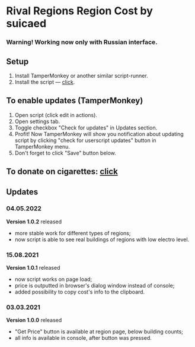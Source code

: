 # Rival Regions Region Cost by suicaed
### Warning! Working now only with Russian interface.

## Setup
1. Install TamperMonkey or another similar script-runner.
2. Install the script — [click](https://github.com/suicaed/RR_RegionCost/raw/main/script.user.js).

## To enable updates (TamperMonkey)
1. Open script (click edit in actions).
2. Open settings tab.
3. Toggle checkbox "Check for updates" in Updates section.
4. Profit! Now TamperMonkey will show you notification about updating script by clicking "check for userscript updates" button in TamperMonkey menu.
5. Don't forget to click "Save" button below.

## To donate on cigarettes: [click](https://rivalregions.com/#slide/profile/527398566)

## Updates

### 04.05.2022
**Version 1.0.2** released
- more stable work for different types of regions;
- now script is able to see real buildings of regions with low electro level.

### 15.08.2021
**Version 1.0.1** released
- now script works on page load;
- price is outputted in browser's dialog window instead of console;
- added possibility to copy cost's info to the clipboard.

### 03.03.2021
**Version 1.0.0** released
- "Get Price" button is available at region page, below building counts;
- all info is available in console, after button was pressed.
